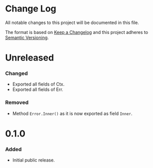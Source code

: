 Change Log
==========

All notable changes to this project will be documented in this file.

The format is based on [Keep a Changelog](http://keepachangelog.com/) and this
project adheres to [Semantic Versioning](http://semver.org/).


Unreleased
==========

### Changed

- Exported all fields of Ctx.
- Exported all fields of Err.

### Removed

- Method `Error.Inner()` as it is now exported as field `Inner`.


0.1.0
=====

### Added

- Initial public release.


[Unreleased]: https://github.com/nochso/ctxerr/compare/0.1.0...HEAD